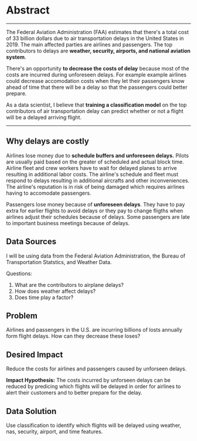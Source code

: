# Abstract

------------

The Federal Aviation Administration (FAA) estimates that there's a total cost of 33 billion dollars due to air transportation delays in the United States in 2019. The main affected parties are airlines and passengers. The top contributors to delays are **weather, security, airports, and national aviation system**. 

There's an opportunity **to decrease the costs of delay** because most of the costs are incurred during unforeseen delays. For example example airlines could decrease accomodation costs when they let their passengers know ahead of time that there will be a delay so that the passengers could better prepare.

As a data scientist, I believe that **training a classification model**  on the top contributors of air transportation delay can predict whether or not a flight will be a delayed arriving flight.


------------



## Why delays are costly

Airlines lose money due to **schedule buffers and unforeseen delays.** Pilots are usually paid based on the greater of scheduled and actual block time. Airline fleet and crew workers have to wait for delayed planes to arrive resulting in additional labor costs. The airline's schedule and fleet must respond to delays resulting in additional aircrafts and other inconveniences. The airline's reputation is in risk of being damaged which requires airlines having to accomodate passengers. 

Passengers lose money because of **unforeseen delays**. They have to pay extra for earlier flights to avoid delays or they pay to change fligths when airlines adjust their schedules because of delays. Some passengers are late to important business meetings because of delays. 

## Data Sources

I will be using data from the Federal Aviation Administration, the Bureau of Transportation Statstics, and Weather Data.

Questions: 

1. What are the contributors to airplane delays?  
2. How does weather affect delays?
3. Does time play a factor?

## Problem

Airlines and passengers in the U.S. are incurring billions of losts annually form flight delays. How can they decrease these loses?
<!--more-->


## Desired Impact

Reduce the costs for airlines and passengers caused by unforseen delays. 

**Impact Hypothesis:** The costs incurred by unforseen delays can be reduced by predicing which flights will be delayed  in order for airlines to alert their customers and to better prepare for the delay. 

## Data Solution 

Use classification to identify which flights will be delayed using weather, nas, security, airport, and time features. 


